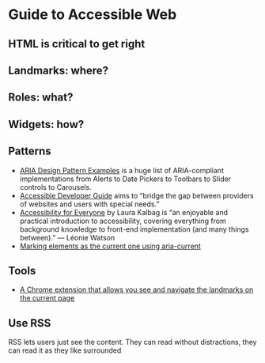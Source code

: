 # Guide to Accessible Web

## HTML is critical to get right

## Landmarks: where?

## Roles: what?

## Widgets: how?

## Patterns

- [ARIA Design Pattern Examples](https://www.w3.org/TR/wai-aria-practices/examples/) is a huge list of ARIA-compliant implementations from Alerts to Date Pickers to Toolbars to Slider controls to Carousels.
- [Accessible Developer Guide](https://www.accessibility-developer-guide.com/introduction/) aims to “bridge the gap between providers of websites and users with special needs.”
- [Accessibility for Everyone](https://abookapart.com/products/accessibility-for-everyone) by Laura Kalbag is “an enjoyable and practical introduction to accessibility, covering everything from background knowledge to front-end implementation (and many things between).” — Léonie Watson
- [Marking elements as the current one using aria-current](https://www.accessibility-developer-guide.com/examples/sensible-aria-usage/current/)

## Tools

- [A Chrome extension that allows you see and navigate the landmarks on the current page](https://chrome.google.com/webstore/detail/landmark-navigation-via-k/ddpokpbjopmeeiiolheejjpkonlkklgp)

## Use RSS

RSS lets users just see the content. They can read without distractions, they can read it as they like surrounded
